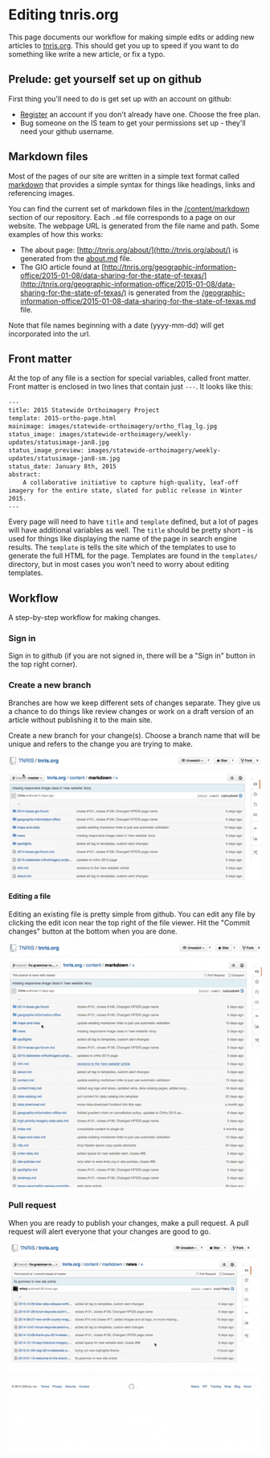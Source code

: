 # Editing tnris.org

This page documents our workflow for making simple edits or adding new articles
to [tnris.org](http://tnris.org). This should get you up to speed if you want to
do something like write a new article, or fix a typo.


## Prelude: get yourself set up on github

First thing you'll need to do is get set up with an account on github:

  - [Register](https://github.com/join) an account if you don't already have
    one. Choose the free plan.
  - Bug someone on the IS team to get your permissions set up - they'll need
    your github username.


## Markdown files

Most of the pages of our site are written in a simple text format called
[markdown](https://help.github.com/articles/markdown-basics/) that provides a
simple syntax for things like headings, links and referencing images.

You can find the current set of markdown files in the
[/content/markdown](https://github.com/TNRIS/tnris.org/tree/master/content/markdown)
section of our repository. Each `.md` file corresponds to a page on our website.
The webpage URL is generated from the file name and path. Some examples of how
this works:

 - The about page: [http://tnris.org/about/](http://tnris.org/about/) is generated from the
   [about.md](https://github.com/TNRIS/tnris.org/blob/master/content/markdown/about.md)
   file.
 - The GIO article found at
   [http://tnris.org/geographic-information-office/2015-01-08/data-sharing-for-the-state-of-texas/](http://tnris.org/geographic-information-office/2015-01-08/data-sharing-for-the-state-of-texas/)
   is generated from the
   [/geographic-information-office/2015-01-08-data-sharing-for-the-state-of-texas.md](https://github.com/TNRIS/tnris.org/blob/master/content/markdown/geographic-information-office/2015-01-08-data-sharing-for-the-state-of-texas.md)
   file.

Note that file names beginning with a date (yyyy-mm-dd) will get incorporated
into the url.


## Front matter

At the top of any file is a section for special variables, called front
matter. Front matter is enclosed in two lines that contain just `---`. It looks
like this:

```
---
title: 2015 Statewide Orthoimagery Project
template: 2015-ortho-page.html
mainimage: images/statewide-orthoimagery/ortho_flag_lg.jpg
status_image: images/statewide-orthoimagery/weekly-updates/statusimage-jan8.jpg
status_image_preview: images/statewide-orthoimagery/weekly-updates/statusimage-jan8-sm.jpg
status_date: January 8th, 2015
abstract:
    A collaborative initiative to capture high-quality, leaf-off imagery for the entire state, slated for public release in Winter 2015.
---
```

Every page will need to have `title` and `template` defined, but a lot of pages
will have additional variables as well. The `title` should be pretty short - is
used for things like displaying the name of the page in search engine results.
The `template` is tells the site which of the templates to use to generate the
full HTML for the page. Templates are found in the `templates/` directory,
but in most cases you won't need to worry about editing templates.


## Workflow

A step-by-step workflow for making changes.

### Sign in

Sign in to github (if you are not signed in, there will be a "Sign in" button in
the top right corner).


### Create a new branch

Branches are how we keep different sets of changes separate. They give us a
chance to do things like review changes or work on a draft version of an article
without publishing it to the main site.

Create a new branch for your change(s). Choose a branch name that will be unique
and refers to the change you are trying to make.

![Animated .gif of creating a new branch](tnris-org-create-branch.gif?raw=true)


#### Editing a file

Editing an existing file is pretty simple from github. You can edit any file by
clicking the edit icon near the top right of the file viewer. Hit the "Commit
changes" button at the bottom when you are done.

![Animated .gif of entering edit mode](edit-file.gif?raw=true)


### Pull request

When you are ready to publish your changes, make a pull request. A pull request
will alert everyone that your changes are good to go.

![Animated .gif of creating a pull request](pull-request.gif?raw=true)
